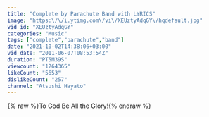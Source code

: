 ```yaml
---
title: "Complete by Parachute Band with LYRICS"
image: "https:\/\/i.ytimg.com\/vi\/XEUztyAdqGY\/hqdefault.jpg"
vid_id: "XEUztyAdqGY"
categories: "Music"
tags: ["complete","parachute","band"]
date: "2021-10-02T14:38:06+03:00"
vid_date: "2011-06-07T08:53:54Z"
duration: "PT5M39S"
viewcount: "1264365"
likeCount: "5653"
dislikeCount: "257"
channel: "Atsushi Hayato"
---
```

{% raw %}To God Be All the Glory!{% endraw %}
